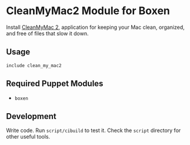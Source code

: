 # CleanMyMac2 Module for Boxen

Install [CleanMyMac 2](http://macpaw.com/cleanmymac), application for keeping your Mac clean, organized, and free of files that slow it down.

## Usage

```puppet
include clean_my_mac2
```

## Required Puppet Modules

* `boxen`

## Development

Write code. Run `script/cibuild` to test it. Check the `script`
directory for other useful tools.
